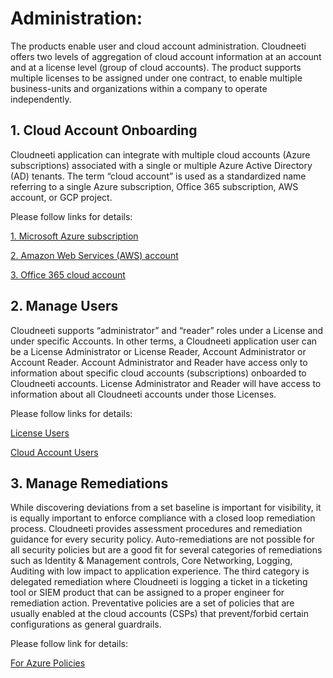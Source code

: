 # Administration: 
The products enable user and cloud account administration. Cloudneeti offers two levels of aggregation of cloud account information at an account and at a license level (group of cloud accounts). The product supports multiple licenses to be assigned under one contract, to enable multiple business-units and organizations within a company to operate independently.

## 1. Cloud Account Onboarding

Cloudneeti application can integrate with multiple cloud accounts (Azure subscriptions) associated with a single or multiple Azure Active Directory (AD) tenants. The term “cloud account” is used as a standardized name referring to a single Azure subscription, Office 365 subscription, AWS account, or GCP project. 

Please follow links for details:

[1. Microsoft Azure subscription](../azureSubscriptions/)

[2. Amazon Web Services (AWS) account](../amazonWebServiceAccounts/)

[3. Office 365 cloud account](../office365Subscriptions/)


## 2. Manage Users
Cloudneeti supports “administrator” and “reader” roles under a License and under specific Accounts. In other terms, a Cloudneeti application user can be a License Administrator or License Reader, Account Administrator or Account Reader. Account Administrator and Reader have access only to information about specific cloud accounts (subscriptions) onboarded to Cloudneeti accounts. License Administrator and Reader will have access to information about all Cloudneeti accounts under those Licenses.

Please follow links for details:

[License Users](https://cloudneeti.github.io/Cloudneeti_SaaS_Docs/administratorGuide/licenseUsers/)

[Cloud Account Users](https://cloudneeti.github.io/Cloudneeti_SaaS_Docs/administratorGuide/cloudAccountUsers/)

## 3. Manage Remediations
While discovering deviations from a set baseline is important for visibility, it is equally important to enforce compliance with a closed loop remediation process. Cloudneeti provides assessment procedures and remediation guidance for every security policy. Auto-remediations are not possible for all security policies but are a good fit for several categories of remediations such as Identity & Management controls, Core Networking, Logging, Auditing with low impact to application experience. The third category is delegated remediation where Cloudneeti is logging a ticket in a ticketing tool or SIEM product that can be assigned to a proper engineer for remediation action. Preventative policies are a set of policies that are usually enabled at the cloud accounts (CSPs) that prevent/forbid certain configurations as general guardrails.

Please follow link for details:

[For Azure Policies ](https://cloudneeti.github.io/Cloudneeti_SaaS_Docs/administratorGuide/forAzurePolicies/)








